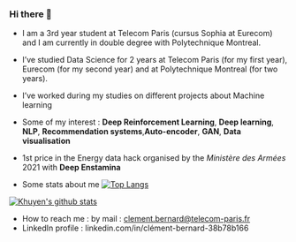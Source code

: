 ### Hi there 👋


- I am a 3rd year student at Telecom Paris (cursus Sophia at Eurecom) and I am currently in double degree with Polytechnique Montreal. 
- I’ve studied Data Science for 2 years at Telecom Paris (for my first year), Eurecom (for my second year) and at Polytechnique Montreal (for two years).
- I’ve worked during my studies on different projects about Machine learning  
- Some of my interest : **Deep Reinforcement Learning**, **Deep learning**, **NLP**, **Recommendation systems**,**Auto-encoder**, **GAN**, **Data visualisation** 
- 1st price in the Energy data hack organised by the *Ministère des Armées* 2021 with **Deep Enstamina**

- Some stats about me 
[![Top Langs](https://github-readme-stats.vercel.app/api/top-langs/?username=clementbernardd)](https://github.com/clementbernardd/github-readme-stats)

[![Khuyen's github stats](https://github-readme-stats.vercel.app/api?username=clementbernardd&count_private=true&show_icons=true&theme=radical&hide_rank=false)](https://github.com/clementbernardd/github-readme-stats)

- How to reach me : by mail : clement.bernard@telecom-paris.fr
- LinkedIn profile : linkedin.com/in/clément-bernard-38b78b166
